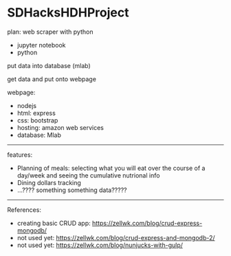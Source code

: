 # SDHacksHDHProject

plan:
web scraper with python
* jupyter notebook
* python

put data into database (mlab)

get data and put onto webpage

webpage:
* nodejs
* html: express
* css: bootstrap
* hosting: amazon web services
* database: Mlab
---------------------------------------------------------------------------------------------------------------
features:
* Planning of meals: selecting what you will eat over the course of a day/week and seeing the cumulative nutrional info
* Dining dollars tracking
* ...???? something something data?????


---------------------------------------------------------------------------------------------------------------
References:
* creating basic CRUD app: https://zellwk.com/blog/crud-express-mongodb/
* not used yet: https://zellwk.com/blog/crud-express-and-mongodb-2/
* not used yet: https://zellwk.com/blog/nunjucks-with-gulp/
